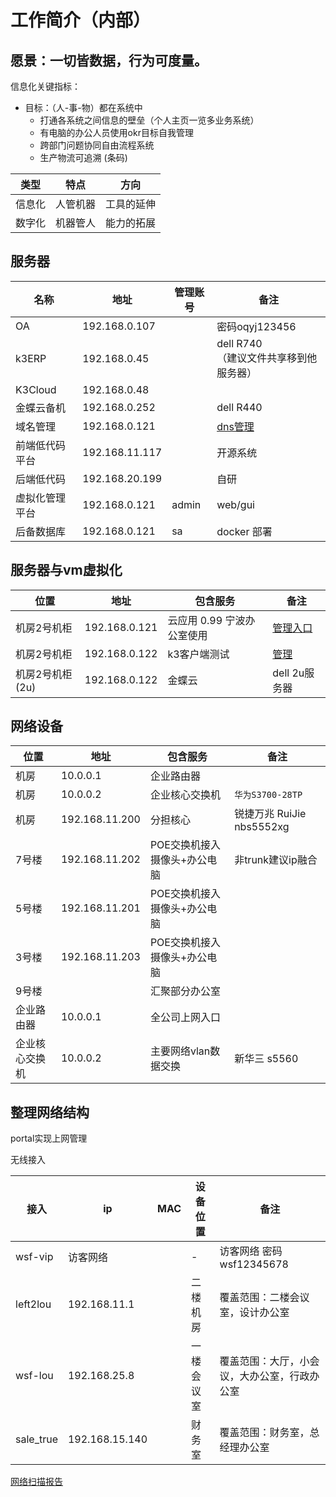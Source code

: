 # 工作简介（内部）



## 愿景：一切皆数据，行为可度量。

信息化关键指标：

* 目标：（人-事-物）都在系统中
  * 打通各系统之间信息的壁垒（个人主页一览多业务系统）
  * 有电脑的办公人员使用okr目标自我管理
  * 跨部门问题协同自由流程系统
  * 生产物流可追溯 (条码)






| 类型   |   特点   |    方向    |
| ------ | :------: | :--------: |
| 信息化 | 人管机器 | 工具的延伸 |
| 数字化 | 机器管人 | 能力的拓展 |


## 服务器



| 名称           | 地址           | 管理账号 | 备注                                            |
| -------------- | -------------- | -------- | ----------------------------------------------- |
| OA             | 192.168.0.107  |          | 密码oqyj123456                                  |
| k3ERP          | 192.168.0.45   |          | dell R740  <br/>（建议文件共享移到他服务器）    |
| K3Cloud        | 192.168.0.48   |          |                                                 |
| 金蝶云备机     | 192.168.0.252  |          | dell R440                                       |
| 域名管理       | 192.168.0.121  |          | [dns管理](http://192.168.0.101:3300/login.html) |
| 前端低代码平台 | 192.168.11.117 |          | 开源系统                                        |
| 后端低代码     | 192.168.20.199 |          | 自研                                            |
| 虚拟化管理平台 | 192.168.0.121  | admin    | web/gui                                         |
| 后备数据库     | 192.168.0.121  | sa       | docker 部署                                     |

## 服务器与vm虚拟化

| 位置            | 地址          | 包含服务                   | 备注                                    |
| --------------- | ------------- | -------------------------- | --------------------------------------- |
| 机房2号机柜     | 192.168.0.121 | 云应用 0.99 宁波办公室使用 | [管理入口](https://192.168.0.121:9090/) |
| 机房2号机柜     | 192.168.0.122 | k3客户端测试               | [管理](https://192.168.0.122:9090/)     |
| 机房2号机柜(2u) | 192.168.0.122 | 金蝶云                     | dell 2u服务器                           |

## 网络设备

| 位置           | 地址           | 包含服务                     | 备注                      |
| -------------- | -------------- | ---------------------------- | ------------------------- |
| 机房           | 10.0.0.1       | 企业路由器                   |                           |
| 机房           | 10.0.0.2       | 企业核心交换机               | `华为S3700-28TP`          |
| 机房           | 192.168.11.200 | 分担核心                     | 锐捷万兆 RuiJie nbs5552xg |
| 7号楼          | 192.168.11.202 | POE交换机接入摄像头+办公电脑 | 非trunk建议ip融合         |
| 5号楼          | 192.168.11.201 | POE交换机接入摄像头+办公电脑 |                           |
| 3号楼          | 192.168.11.203 | POE交换机接入摄像头+办公电脑 |                           |
| 9号楼          |                | 汇聚部分办公室               |                           |
| 企业路由器     | 10.0.0.1       | 全公司上网入口               |                           |
| 企业核心交换机 | 10.0.0.2       | 主要网络vlan数据交换         | 新华三 s5560              |



## 整理网络结构

portal实现上网管理

无线接入

| 接入      | ip             | MAC  | 设备位置   | 备注                                         |
| --------- | -------------- | ---- | ---------- | -------------------------------------------- |
| wsf-vip   | 访客网络       |      | -          | 访客网络 密码wsf12345678                     |
| left2lou  | 192.168.11.1   |      | 二楼机房   | 覆盖范围：二楼会议室，设计办公室             |
| wsf-lou   | 192.168.25.8   |      | 一楼会议室 | 覆盖范围：大厅，小会议，大办公室，行政办公室 |
| sale_true | 192.168.15.140 |      | 财务室     | 覆盖范围：财务室，总经理办公室               |

[网络扫描报告](./%E6%89%AB%E6%8F%8F%E7%BB%93%E6%9E%9C.htm)





